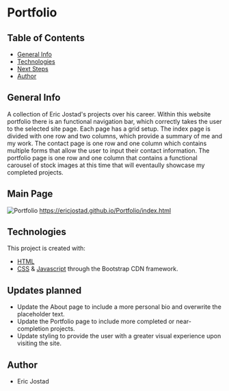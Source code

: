 # Portfolio

## Table of Contents
- [General Info](#general-info)
- [Technologies](#technologies)
- [Next Steps](#next-Steps)
- [Author](#author)

## General Info
A collection of Eric Jostad's projects over his career. 
Within this website portfolio there is an functional navigation bar, which correctly takes the user to the selected site page. 
Each page has a grid setup. The index page is divided with one row and two columns, which provide a summary of me and my work. 
The contact page is one row and one column which contains multiple forms that allow the user to input their contact information. 
The portfolio page is one row and one column that contains a functional carousel of stock images at this time that will eventaully showcase my completed projects. 

## Main Page
![Portfolio](https://user-images.githubusercontent.com/71619046/104115726-294fd780-52c7-11eb-9d05-b819fb6ede17.png)
https://ericjostad.github.io/Portfolio/index.html

## Technologies
This project is created with:
- [HTML](https://html.com/)
- [CSS](https://www.w3.org/Style/CSS/Overview.en.html) & [Javascript](https://www.javascript.com/) 
through the Bootstrap CDN framework. 

## Updates planned
- Update the About page to include a more personal bio and overwrite the placeholder text.
- Update the Portfolio page to include more completed or near-completion projects. 
- Update styling to provide the user with a greater visual experience upon visiting the site.

## Author
- Eric Jostad